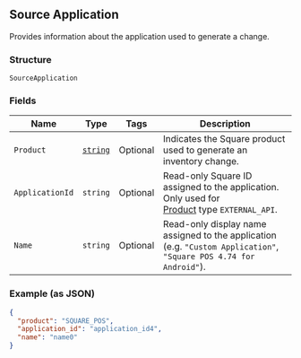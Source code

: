 ## Source Application

Provides information about the application used to generate a change.

### Structure

`SourceApplication`

### Fields

| Name | Type | Tags | Description |
|  --- | --- | --- | --- |
| `Product` | [`string`](/doc/models/product.md) | Optional | Indicates the Square product used to generate an inventory change. |
| `ApplicationId` | `string` | Optional | Read-only Square ID assigned to the application. Only used for<br>[Product](#type-product) type `EXTERNAL_API`. |
| `Name` | `string` | Optional | Read-only display name assigned to the application<br>(e.g. `"Custom Application"`, `"Square POS 4.74 for Android"`). |

### Example (as JSON)

```json
{
  "product": "SQUARE_POS",
  "application_id": "application_id4",
  "name": "name0"
}
```

